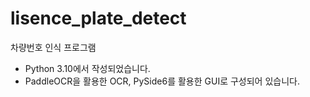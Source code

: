 # lisence_plate_detect
차량번호 인식 프로그램

- Python 3.10에서 작성되었습니다.
- PaddleOCR을 활용한 OCR, PySide6를 활용한 GUI로 구성되어 있습니다.
